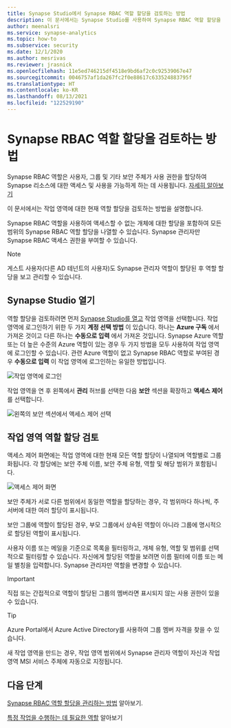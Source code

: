 ```yaml
---
title: Synapse Studio에서 Synapse RBAC 역할 할당을 검토하는 방법
description: 이 문서에서는 Synapse Studio를 사용하여 Synapse RBAC 역할 할당을 검토하는 방법을 설명합니다.
author: meenalsri
ms.service: synapse-analytics
ms.topic: how-to
ms.subservice: security
ms.date: 12/1/2020
ms.author: mesrivas
ms.reviewer: jrasnick
ms.openlocfilehash: 11e5ed746215df4518e9bd6af2c0c92539067e47
ms.sourcegitcommit: 0046757af1da267fc2f0e88617c633524883795f
ms.translationtype: HT
ms.contentlocale: ko-KR
ms.lasthandoff: 08/13/2021
ms.locfileid: "122529190"
---
```

# <a name="how-to-review-synapse-rbac-role-assignments"></a>Synapse RBAC 역할 할당을 검토하는 방법

Synapse RBAC 역할은 사용자, 그룹 및 기타 보안 주체가 사용 권한을 할당하여 Synapse 리소스에 대한 액세스 및 사용을 가능하게 하는 데 사용됩니다.  [자세히 알아보기](./synapse-workspace-synapse-rbac.md)

이 문서에서는 작업 영역에 대한 현재 역할 할당을 검토하는 방법을 설명합니다.

Synapse RBAC 역할을 사용하여 액세스할 수 없는 개체에 대한 할당을 포함하여 모든 범위의 Synapse RBAC 역할 할당을 나열할 수 있습니다. Synapse 관리자만 Synapse RBAC 액세스 권한을 부여할 수 있습니다.  

>[!Note]
> 게스트 사용자(다른 AD 테넌트의 사용자)도 Synapse 관리자 역할이 할당된 후 역할 할당을 보고 관리할 수 있습니다.    

## <a name="open-synapse-studio"></a>Synapse Studio 열기  

역할 할당을 검토하려면 먼저 [Synapse Studio를 열고](https://web.azuresynapse.net/) 작업 영역을 선택합니다. 작업 영역에 로그인하기 위한 두 가지 **계정 선택 방법** 이 있습니다. 하나는 **Azure 구독** 에서 가져온 것이고 다른 하나는 **수동으로 입력** 에서 가져온 것입니다. Synapse Azure 역할 또는 더 높은 수준의 Azure 역할이 있는 경우 두 가지 방법을 모두 사용하여 작업 영역에 로그인할 수 있습니다. 관련 Azure 역할이 없고 Synapse RBAC 역할로 부여된 경우 **수동으로 입력** 이 작업 영역에 로그인하는 유일한 방법입니다.

![작업 영역에 로그인](./media/common/login-workspace.png) 
 
 작업 영역을 연 후 왼쪽에서 **관리** 허브를 선택한 다음 **보안** 섹션을 확장하고 **액세스 제어** 를 선택합니다. 

 ![왼쪽의 보안 섹션에서 액세스 제어 선택](./media/how-to-manage-synapse-rbac-role-assignments/left-nav-security-access-control.png)

## <a name="review-workspace-role-assignments"></a>작업 영역 역할 할당 검토

액세스 제어 화면에는 작업 영역에 대한 현재 모든 역할 할당이 나열되며 역할별로 그룹화됩니다. 각 할당에는 보안 주체 이름, 보안 주체 유형, 역할 및 해당 범위가 포함됩니다.

![액세스 제어 화면](./media/how-to-review-synapse-rbac-role-assignments/access-control-assignments.png)

보안 주체가 서로 다른 범위에서 동일한 역할을 할당하는 경우, 각 범위마다 하나씩, 주 서버에 대한 여러 할당이 표시됩니다.  

보안 그룹에 역할이 할당된 경우, 부모 그룹에서 상속된 역할이 아니라 그룹에 명시적으로 할당된 역할이 표시됩니다.  

사용자 이름 또는 메일을 기준으로 목록을 필터링하고, 개체 유형, 역할 및 범위를 선택적으로 필터링할 수 있습니다. 자신에게 할당된 역할을 보려면 이름 필터에 이름 또는 메일 별칭을 입력합니다. Synapse 관리자만 역할을 변경할 수 있습니다.

>[!Important] 
>직접 또는 간접적으로 역할이 할당된 그룹의 멤버라면 표시되지 않는 사용 권한이 있을 수 있습니다.

>[!tip]
>Azure Portal에서 Azure Active Directory를 사용하여 그룹 멤버 자격을 찾을 수 있습니다.  

새 작업 영역을 만드는 경우, 작업 영역 범위에서 Synapse 관리자 역할이 자신과 작업 영역 MSI 서비스 주체에 자동으로 지정됩니다.

## <a name="next-steps"></a>다음 단계

[Synapse RBAC 역할 할당을 관리하는 방법](./how-to-manage-synapse-rbac-role-assignments.md) 알아보기.

[특정 작업을 수행하는 데 필요한 역할](./synapse-workspace-understand-what-role-you-need.md) 알아보기